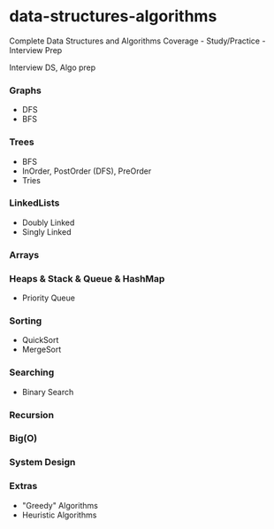 # data-structures-algorithms
Complete Data Structures and Algorithms Coverage - Study/Practice - Interview Prep

Interview DS, Algo prep

### Graphs
- DFS
- BFS

### Trees
- BFS
- InOrder, PostOrder (DFS), PreOrder
- Tries

### LinkedLists 
- Doubly Linked
- Singly Linked

### Arrays

### Heaps & Stack & Queue & HashMap
- Priority Queue

### Sorting
- QuickSort
- MergeSort

### Searching
- Binary Search

### Recursion

### Big(O) 

### System Design

### Extras
- "Greedy" Algorithms
- Heuristic Algorithms



